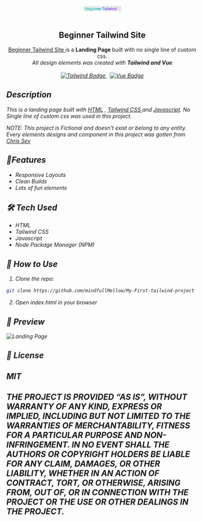 <p align = "center">
<br>
<img width="100" src="./src/imgs/begonner.png" alt = "Beginner Tailwind Logo">
<br>
<br>
</p>

<h2 align = "center">Beginner Tailwind Site</h2>

<p align = "center">
<a href = "https://beginner-tail-wind.netlify.app">Beginner Tailwind Site </a> is a <strong> Landing Page </strong> built with no single line of custom css. <br> <em>  All design elements was created with <strong>Tailwind and Vue </strong>
<br>
<br>
<a href = "https://www.tailwindcss.com">
<img src = "https://img.shields.io/badge/Tailwind_CSS-38B2AC?style=flat&logo=tailwind-css&logoColor=white"  alt = "Tailwind Badge">
</a>
&nbsp;
<a href = "https://www.vue.com">
<img src = "https://img.shields.io/badge/Vue.js-35495E?style=flat&logo=vue.js&logoColor=4FC08D" alt = "Vue Badge">
</a>
<!-- &nbsp;
<a href = "https://www.vue.com">
<img src = "https://img.shields.io/badge/Beginner-Tailwind-Site-35495E?style=flat&logo=vue.js&logoColor=4FC08D" alt = "Vue Badge"> -->
</a>
</p>

## Description

This is a landing page built with <u> HTML</u> , <u> Tailwind CSS </u> and <u>Javascript</u>. No Single line of custom css was used in this project. <br>

NOTE: <em> This project is Fictional and doesn't exist or belong to any entity. Every elements designs and component in this project was gotten from <a href = "https://github.com/chris-sev">Chris Sev </a>

## 🚀Features

- Responsive Layouts
- Clean Builds
- Lots of fun elements
  <br>

## 🛠 Tech Used

- HTML
- Tailwind CSS
- Javascript
- Node Package Manager (NPM)

## 📂 How to Use

1. Clone the repo:

```bash
git clone https://github.com/mindfullMellow/My-First-tailwind-project
```

2. Open index.html in your browser

## 📸 Preview

![Landing Page](https://i.imgur.com/wysbBMS.png)

## 📄 License

## MIT

## THE PROJECT IS PROVIDED “AS IS”, WITHOUT WARRANTY OF ANY KIND, EXPRESS OR IMPLIED, INCLUDING BUT NOT LIMITED TO THE WARRANTIES OF MERCHANTABILITY, FITNESS FOR A PARTICULAR PURPOSE AND NON-INFRINGEMENT. IN NO EVENT SHALL THE AUTHORS OR COPYRIGHT HOLDERS BE LIABLE FOR ANY CLAIM, DAMAGES, OR OTHER LIABILITY, WHETHER IN AN ACTION OF CONTRACT, TORT, OR OTHERWISE, ARISING FROM, OUT OF, OR IN CONNECTION WITH THE PROJECT OR THE USE OR OTHER DEALINGS IN THE PROJECT.
